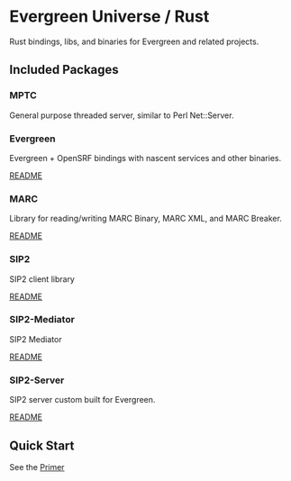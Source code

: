 # Evergreen Universe / Rust

Rust bindings, libs, and binaries for Evergreen and related projects.

## Included Packages

### MPTC

General purpose threaded server, similar to Perl Net::Server.

### Evergreen

Evergreen + OpenSRF bindings with nascent services and other binaries.

[README](./evergreen/README.md)

### MARC

Library for reading/writing MARC Binary, MARC XML, and MARC Breaker.

[README](./marc/README.md)

### SIP2

SIP2 client library

[README](./sip2/README.md)

### SIP2-Mediator

SIP2 Mediator

[README](./sip2-mediator/README.md)

### SIP2-Server

SIP2 server custom built for Evergreen.

[README](./sip2-server/README.md)

## Quick Start

See the [Primer](./PRIMER.md)
